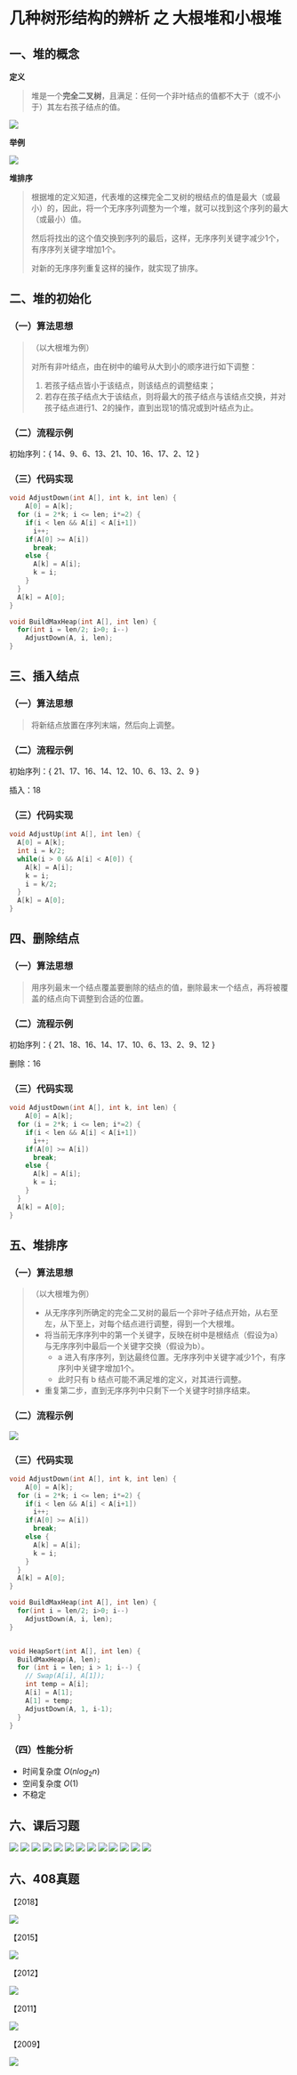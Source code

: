 # 几种树形结构的辨析 之 大根堆和小根堆

## 一、堆的概念

**定义**

> 堆是一个**完全二叉树**，且满足：任何一个非叶结点的值都不大于（或不小于）其左右孩子结点的值。

<img src="1-2-1.jpg" />



**举例**

<img src="1-2-2.jpg" />



**堆排序**

> 根据堆的定义知道，代表堆的这棵完全二叉树的根结点的值是最大（或最小）的，因此，将一个无序序列调整为一个堆，就可以找到这个序列的最大（或最小）值。
>
> 然后将找出的这个值交换到序列的最后，这样，无序序列关键字减少1个，有序序列关键字增加1个。
>
> 对新的无序序列重复这样的操作，就实现了排序。



## 二、堆的初始化

### （一）算法思想

> （以大根堆为例）
>
> 对所有非叶结点，由在树中的编号从大到小的顺序进行如下调整：
>
> 1. 若孩子结点皆小于该结点，则该结点的调整结束；
> 2. 若存在孩子结点大于该结点，则将最大的孩子结点与该结点交换，并对孩子结点进行1、2的操作，直到出现1的情况或到叶结点为止。



### （二）流程示例

初始序列：{ 14、9、6、13、21、10、16、17、2、12 }





























### （三）代码实现

```c++
void AdjustDown(int A[], int k, int len) {
	A[0] = A[k];
  for (i = 2*k; i <= len; i*=2) {
    if(i < len && A[i] < A[i+1])
      i++;
    if(A[0] >= A[i])
      break;
    else {
      A[k] = A[i];
      k = i;
    }
  }
  A[k] = A[0];
}

void BuildMaxHeap(int A[], int len) {
  for(int i = len/2; i>0; i--)
    AdjustDown(A, i, len);
}
```



## 三、插入结点

### （一）算法思想

> 将新结点放置在序列末端，然后向上调整。



### （二）流程示例

初始序列：{ 21、17、16、14、12、10、6、13、2、9 } 

插入：18

















### （三）代码实现

```c++
void AdjustUp(int A[], int len) {
  A[0] = A[k];
  int i = k/2;
  while(i > 0 && A[i] < A[0]) {
    A[k] = A[i];
    k = i;
    i = k/2;
  }
  A[k] = A[0];
}
```



## 四、删除结点

### （一）算法思想

> 用序列最末一个结点覆盖要删除的结点的值，删除最末一个结点，再将被覆盖的结点向下调整到合适的位置。



### （二）流程示例

初始序列：{ 21、18、16、14、17、10、6、13、2、9、12 }

删除：16















### （三）代码实现

```c++
void AdjustDown(int A[], int k, int len) {
	A[0] = A[k];
  for (i = 2*k; i <= len; i*=2) {
    if(i < len && A[i] < A[i+1])
      i++;
    if(A[0] >= A[i])
      break;
    else {
      A[k] = A[i];
      k = i;
    }
  }
  A[k] = A[0];
}
```



## 五、堆排序

### （一）算法思想

> （以大根堆为例）
>
> - 从无序序列所确定的完全二叉树的最后一个非叶子结点开始，从右至左，从下至上，对每个结点进行调整，得到一个大根堆。
> - 将当前无序序列中的第一个关键字，反映在树中是根结点（假设为a）与无序序列中最后一个关键字交换（假设为b）。
>   - a 进入有序序列，到达最终位置。无序序列中关键字减少1个，有序序列中关键字增加1个。
>   - 此时只有 b 结点可能不满足堆的定义，对其进行调整。
> - 重复第二步，直到无序序列中只剩下一个关键字时排序结束。



### （二）流程示例

<img src="1-2-2.jpg" />





























### （三）代码实现

```c++
void AdjustDown(int A[], int k, int len) {
	A[0] = A[k];
  for (i = 2*k; i <= len; i*=2) {
    if(i < len && A[i] < A[i+1])
      i++;
    if(A[0] >= A[i])
      break;
    else {
      A[k] = A[i];
      k = i;
    }
  }
  A[k] = A[0];
}

void BuildMaxHeap(int A[], int len) {
  for(int i = len/2; i>0; i--)
    AdjustDown(A, i, len);
}


void HeapSort(int A[], int len) {
  BuildMaxHeap(A, len);
  for (int i = len; i > 1; i--) {
    // Swap(A[i], A[1]);
    int temp = A[i];
    A[i] = A[1];
    A[1] = temp;
    AdjustDown(A, 1, i-1);
  }
}
```



### （四）性能分析

- 时间复杂度 $O(nlog_2n)$
- 空间复杂度 $O(1)$
- 不稳定



## 六、课后习题

<img src="1-2-3.jpg" />



<img src="1-2-4.jpg" />



<img src="1-2-5.jpg "/>



<img src="1-2-6.jpg" />



<img src="1-2-7.jpg" />



<img src="1-2-8.jpg" />





<img src="1-2-9.jpg" />



<img src="1-2-10.jpg" />





<img src="1-2-11.jpg" />



<img src="1-2-12.jpg" />







<img src="1-2-13.jpg" />





<img src="1-2-14.jpg" />





<img src="1-2-15.jpg" />















## 六、408真题



【2018】

<img src="1-2-16.jpg" />















【2015】

<img src="1-2-17.jpg" />













【2012】

<img src="1-2-18.jpg" />









【2011】

<img src="1-2-19.jpg" />











【2009】

<img src="1-2-20.jpg" />













